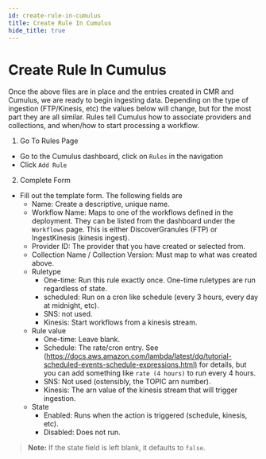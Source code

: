 ```yaml
---
id: create-rule-in-cumulus
title: Create Rule In Cumulus
hide_title: true
---
```


# Create Rule In Cumulus

Once the above files are in place and the entries created in CMR and Cumulus, we are ready to begin ingesting data. Depending on the type of ingestion (FTP/Kinesis, etc) the values below will change, but for the most part they are all similar. Rules tell Cumulus how to associate providers and collections, and when/how to start processing a workflow.

1. Go To Rules Page

* Go to the Cumulus dashboard, click on `Rules` in the navigation
* Click `Add Rule`

2. Complete Form

* Fill out the template form. The following fields are
  * Name: Create a descriptive, unique name.
  * Workflow Name: Maps to one of the workflows defined in the deployment. They can be listed from the dashboard under the `Workflows` page. This is either DiscoverGranules (FTP) or IngestKinesis (kinesis ingest).
  * Provider ID: The provider that you have created or selected from.
  * Collection Name / Collection Version: Must map to what was created above.
  * Ruletype
    * One-time: Run this rule exactly once. One-time ruletypes are run regardless of state.
    * scheduled: Run on a cron like schedule (every 3 hours, every day at midnight, etc).
    * SNS: not used.
    * Kinesis: Start workflows from a kinesis stream.
  * Rule value
    * One-time: Leave blank.
    * Schedule: The rate/cron entry. See (<https://docs.aws.amazon.com/lambda/latest/dg/tutorial-scheduled-events-schedule-expressions.html)> for details, but you can add something like `rate (4 hours)` to run every 4 hours.
    * SNS: Not used (ostensibly, the TOPIC arn number).
    * Kinesis: The arn value of the kinesis stream that will trigger ingestion.
  * State
    * Enabled: Runs when the action is triggered (schedule, kinesis, etc).
    * Disabled: Does not run.

> **Note:** If the state field is left blank, it defaults to `false`.
